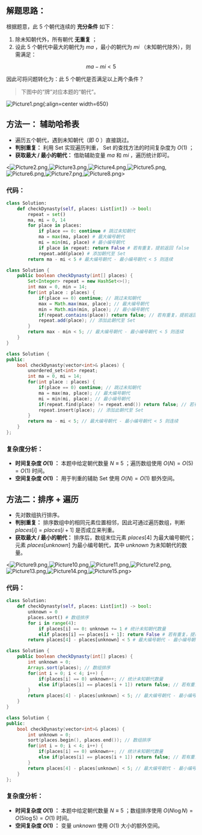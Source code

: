 ## 解题思路：

根据题意，此 $5$ 个朝代连续的 **充分条件** 如下：

1. 除未知朝代外，所有朝代 **无重复**  ；
2. 设此 $5$ 个朝代中最大的朝代为 $ma$ ，最小的朝代为 $mi$ （未知朝代除外），则需满足：

$$
ma - mi < 5
$$

因此可将问题转化为：此 $5$ 个朝代是否满足以上两个条件？

> 下图中的“牌”对应本题的“朝代”。

![Picture1.png](https://pic.leetcode-cn.com/1599885716-MGMODX-Picture1.png){:align=center width=650}

## 方法一： 辅助哈希表

- 遍历五个朝代，遇到未知朝代（即 $0$ ）直接跳过。
- **判别重复：** 利用 Set 实现遍历判重， Set 的查找方法的时间复杂度为 $O(1)$ ；
- **获取最大 / 最小的朝代：** 借助辅助变量 $ma$ 和 $mi$ ，遍历统计即可。

<![Picture2.png](https://pic.leetcode-cn.com/1599885716-wApHky-Picture2.png),![Picture3.png](https://pic.leetcode-cn.com/1599885716-DYlnGL-Picture3.png),![Picture4.png](https://pic.leetcode-cn.com/1599885716-rZVTio-Picture4.png),![Picture5.png](https://pic.leetcode-cn.com/1599885716-wurjNA-Picture5.png),![Picture6.png](https://pic.leetcode-cn.com/1599885716-xyjhRQ-Picture6.png),![Picture7.png](https://pic.leetcode-cn.com/1599885716-JgkdBO-Picture7.png),![Picture8.png](https://pic.leetcode-cn.com/1599885716-DUzUKd-Picture8.png)>

### 代码：

```Python []
class Solution:
    def checkDynasty(self, places: List[int]) -> bool:
        repeat = set()
        ma, mi = 0, 14
        for place in places:
            if place == 0: continue # 跳过未知朝代
            ma = max(ma, place) # 最大编号朝代
            mi = min(mi, place) # 最小编号朝代
            if place in repeat: return False # 若有重复，提前返回 false
            repeat.add(place) # 添加朝代至 Set
        return ma - mi < 5 # 最大编号朝代 - 最小编号朝代 < 5 则连续 
```

```Java []
class Solution {
    public boolean checkDynasty(int[] places) {
        Set<Integer> repeat = new HashSet<>();
        int max = 0, min = 14;
        for(int place : places) {
            if(place == 0) continue; // 跳过未知朝代
            max = Math.max(max, place); // 最大编号朝代
            min = Math.min(min, place); // 最小编号朝代
            if(repeat.contains(place)) return false; // 若有重复，提前返回 false
            repeat.add(place); // 添加此朝代至 Set
        }
        return max - min < 5; // 最大编号朝代 - 最小编号朝代 < 5 则连续
    }
}
```

```C++ []
class Solution {
public:
    bool checkDynasty(vector<int>& places) {
        unordered_set<int> repeat;
        int ma = 0, mi = 14;
        for(int place : places) {
            if(place == 0) continue; // 跳过未知朝代
            ma = max(ma, place); // 最大编号朝代
            mi = min(mi, place); // 最小编号朝代
            if(repeat.find(place) != repeat.end()) return false; // 若有重复，提前返回 false
            repeat.insert(place); // 添加此朝代至 Set
        }
        return ma - mi < 5; // 最大编号朝代 - 最小编号朝代 < 5 则连续
    }
};
```

### 复杂度分析：

- **时间复杂度 $O(1)$ ：** 本题中给定朝代数量 $N \equiv 5$ ；遍历数组使用 $O(N) = O(5) = O(1)$ 时间。
- **空间复杂度 $O(1)$ ：** 用于判重的辅助 Set 使用 $O(N) = O(1)$ 额外空间。

## 方法二：排序 + 遍历

- 先对数组执行排序。
- **判别重复：** 排序数组中的相同元素位置相邻，因此可通过遍历数组，判断 $places[i] = places[i + 1]$ 是否成立来判重。
- **获取最大 / 最小的朝代：** 排序后，数组末位元素 $places[4]$ 为最大编号朝代；元素 $places[unknown]$ 为最小编号朝代，其中 $unknown$ 为未知朝代的数量。

<![Picture9.png](https://pic.leetcode-cn.com/1599885716-kfnHqU-Picture9.png),![Picture10.png](https://pic.leetcode-cn.com/1599885716-tfWCOX-Picture10.png),![Picture11.png](https://pic.leetcode-cn.com/1599885716-NkLqOa-Picture11.png),![Picture12.png](https://pic.leetcode-cn.com/1599885716-kEsven-Picture12.png),![Picture13.png](https://pic.leetcode-cn.com/1599885716-BXvbwz-Picture13.png),![Picture14.png](https://pic.leetcode-cn.com/1599885716-BtPEYq-Picture14.png),![Picture15.png](https://pic.leetcode-cn.com/1599885716-Lqyuwk-Picture15.png)>

### 代码：

```Python []
class Solution:
    def checkDynasty(self, places: List[int]) -> bool:
        unknown = 0
        places.sort() # 数组排序
        for i in range(4):
            if places[i] == 0: unknown += 1 # 统计未知朝代数量
            elif places[i] == places[i + 1]: return False # 若有重复，提前返回 false
        return places[4] - places[unknown] < 5 # 最大编号朝代 - 最小编号朝代 < 5 则连续
```

```Java []
class Solution {
    public boolean checkDynasty(int[] places) {
        int unknown = 0;
        Arrays.sort(places); // 数组排序
        for(int i = 0; i < 4; i++) {
            if(places[i] == 0) unknown++; // 统计未知朝代数量
            else if(places[i] == places[i + 1]) return false; // 若有重复，提前返回 false
        }
        return places[4] - places[unknown] < 5; // 最大编号朝代 - 最小编号朝代 < 5 则连续
    }
}
```

```C++ []
class Solution {
public:
    bool checkDynasty(vector<int>& places) {
        int unknown = 0;
        sort(places.begin(), places.end()); // 数组排序
        for(int i = 0; i < 4; i++) {
            if(places[i] == 0) unknown++; // 统计未知朝代数量
            else if(places[i] == places[i + 1]) return false; // 若有重复，提前返回 false
        }
        return places[4] - places[unknown] < 5; // 最大编号朝代 - 最小编号朝代 < 5 则连续
    }
};
```

### 复杂度分析：

- **时间复杂度 $O(1)$ ：** 本题中给定朝代数量 $N \equiv 5$ ；数组排序使用 $O(N \log N) = O(5 \log 5) = O(1)$ 时间。
- **空间复杂度 $O(1)$ ：** 变量 $unknown$ 使用 $O(1)$ 大小的额外空间。
